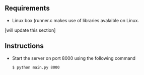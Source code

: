 
Requirements
------------

- Linux box (runner.c makes use of libraries avalaible on Linux.

[will update this section]


Instructions
------------

- Start the server on port 8000 using the following command    

    `$ python main.py 8000`

